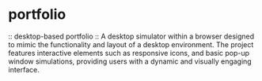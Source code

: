 # portfolio
:: desktop-based portfolio ::
A desktop simulator within a browser designed to mimic the functionality and layout of a desktop environment. The project features interactive elements such as responsive icons, and basic pop-up window simulations, providing users with a dynamic and visually engaging interface.
